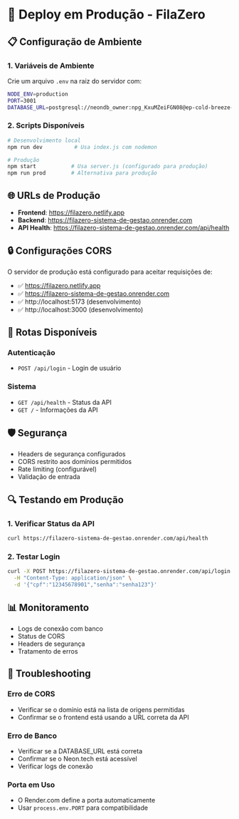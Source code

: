 # 🚀 Deploy em Produção - FilaZero

## 📋 Configuração de Ambiente

### 1. Variáveis de Ambiente
Crie um arquivo `.env` na raiz do servidor com:

```bash
NODE_ENV=production
PORT=3001
DATABASE_URL=postgresql://neondb_owner:npg_KxuMZeiFGN08@ep-cold-breeze-acd9y85u-pooler.sa-east-1.aws.neon.tech/neondb?sslmode=require&channel_binding=require
```

### 2. Scripts Disponíveis

```bash
# Desenvolvimento local
npm run dev          # Usa index.js com nodemon

# Produção
npm start           # Usa server.js (configurado para produção)
npm run prod        # Alternativa para produção
```

## 🌐 URLs de Produção

- **Frontend**: https://filazero.netlify.app
- **Backend**: https://filazero-sistema-de-gestao.onrender.com
- **API Health**: https://filazero-sistema-de-gestao.onrender.com/api/health

## 🔒 Configurações CORS

O servidor de produção está configurado para aceitar requisições de:

- ✅ https://filazero.netlify.app
- ✅ https://filazero-sistema-de-gestao.onrender.com
- ✅ http://localhost:5173 (desenvolvimento)
- ✅ http://localhost:3000 (desenvolvimento)

## 📡 Rotas Disponíveis

### Autenticação
- `POST /api/login` - Login de usuário

### Sistema
- `GET /api/health` - Status da API
- `GET /` - Informações da API

## 🛡️ Segurança

- Headers de segurança configurados
- CORS restrito aos domínios permitidos
- Rate limiting (configurável)
- Validação de entrada

## 🔍 Testando em Produção

### 1. Verificar Status da API
```bash
curl https://filazero-sistema-de-gestao.onrender.com/api/health
```

### 2. Testar Login
```bash
curl -X POST https://filazero-sistema-de-gestao.onrender.com/api/login \
  -H "Content-Type: application/json" \
  -d '{"cpf":"12345678901","senha":"senha123"}'
```

## 📊 Monitoramento

- Logs de conexão com banco
- Status de CORS
- Headers de segurança
- Tratamento de erros

## 🚨 Troubleshooting

### Erro de CORS
- Verificar se o domínio está na lista de origens permitidas
- Confirmar se o frontend está usando a URL correta da API

### Erro de Banco
- Verificar se a DATABASE_URL está correta
- Confirmar se o Neon.tech está acessível
- Verificar logs de conexão

### Porta em Uso
- O Render.com define a porta automaticamente
- Usar `process.env.PORT` para compatibilidade
